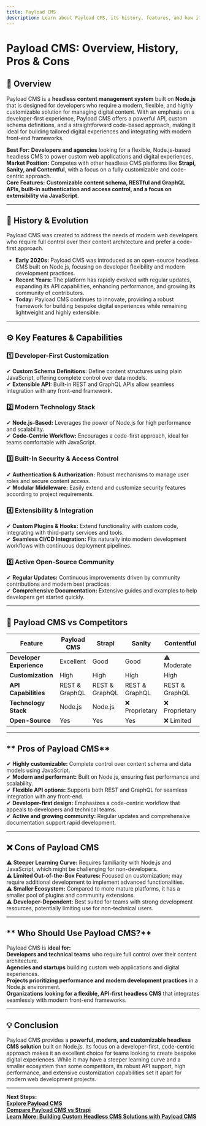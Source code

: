 ```yaml
---
title: Payload CMS
description: Learn about Payload CMS, its history, features, and how it compares to other headless CMS platforms.
---
```


# **Payload CMS: Overview, History, Pros & Cons**

## **📌 Overview**  
Payload CMS is a **headless content management system** built on **Node.js** that is designed for developers who require a modern, flexible, and highly customizable solution for managing digital content. With an emphasis on a developer-first experience, Payload CMS offers a powerful API, custom schema definitions, and a straightforward code-based approach, making it ideal for building tailored digital experiences and integrating with modern front-end frameworks.

 **Best For:** **Developers and agencies** looking for a flexible, Node.js-based headless CMS to power custom web applications and digital experiences.  
 **Market Position:** Competes with other headless CMS platforms like **Strapi, Sanity, and Contentful**, with a focus on a fully customizable and code-centric approach.  
 **Core Features:** **Customizable content schema, RESTful and GraphQL APIs, built-in authentication and access control, and a focus on extensibility via JavaScript.**

---

## **📜 History & Evolution**  
Payload CMS was created to address the needs of modern web developers who require full control over their content architecture and prefer a code-first approach.

- **Early 2020s:** Payload CMS was introduced as an open-source headless CMS built on Node.js, focusing on developer flexibility and modern development practices.
- **Recent Years:** The platform has rapidly evolved with regular updates, expanding its API capabilities, enhancing performance, and growing its community of contributors.
- **Today:** Payload CMS continues to innovate, providing a robust framework for building bespoke digital experiences while remaining lightweight and highly extensible.

---

## **⚙️ Key Features & Capabilities**

### **1️⃣ Developer-First Customization**
✔ **Custom Schema Definitions:** Define content structures using plain JavaScript, offering complete control over data models.  
✔ **Extensible API:** Built-in REST and GraphQL APIs allow seamless integration with any front-end framework.

### **2️⃣ Modern Technology Stack**
✔ **Node.js-Based:** Leverages the power of Node.js for high performance and scalability.  
✔ **Code-Centric Workflow:** Encourages a code-first approach, ideal for teams comfortable with JavaScript.

### **3️⃣ Built-In Security & Access Control**
✔ **Authentication & Authorization:** Robust mechanisms to manage user roles and secure content access.  
✔ **Modular Middleware:** Easily extend and customize security features according to project requirements.

### **4️⃣ Extensibility & Integration**
✔ **Custom Plugins & Hooks:** Extend functionality with custom code, integrating with third-party services and tools.  
✔ **Seamless CI/CD Integration:** Fits naturally into modern development workflows with continuous deployment pipelines.

### **5️⃣ Active Open-Source Community**
✔ **Regular Updates:** Continuous improvements driven by community contributions and modern best practices.  
✔ **Comprehensive Documentation:** Extensive guides and examples to help developers get started quickly.

---

## **🔄 Payload CMS vs Competitors**

| Feature                    | Payload CMS      | Strapi           | Sanity          | Contentful       |
|----------------------------|------------------|------------------|-----------------|------------------|
| **Developer Experience**   |  Excellent     |  Good          |  Good         | ⚠ Moderate      |
| **Customization**          |  High          |  High          |  High         |  High          |
| **API Capabilities**       |  REST & GraphQL|  REST & GraphQL|  REST & GraphQL|  REST & GraphQL |
| **Technology Stack**       |  Node.js       |  Node.js       | ❌ Proprietary  | ❌ Proprietary   |
| **Open-Source**            |  Yes           |  Yes           |  Yes          | ❌ Limited       |

---

## ** Pros of Payload CMS**  
✔ **Highly customizable:** Complete control over content schema and data models using JavaScript.  
✔ **Modern and performant:** Built on Node.js, ensuring fast performance and scalability.  
✔ **Flexible API options:** Supports both REST and GraphQL for seamless integration with any front-end.  
✔ **Developer-first design:** Emphasizes a code-centric workflow that appeals to developers and technical teams.  
✔ **Active and growing community:** Regular updates and comprehensive documentation support rapid development.

---

## **❌ Cons of Payload CMS**  
⚠ **Steeper Learning Curve:** Requires familiarity with Node.js and JavaScript, which might be challenging for non-developers.  
⚠ **Limited Out-of-the-Box Features:** Focused on customization; may require additional development to implement advanced functionalities.  
⚠ **Smaller Ecosystem:** Compared to more mature platforms, it has a smaller pool of plugins and community extensions.  
⚠ **Developer-Dependent:** Best suited for teams with strong development resources, potentially limiting use for non-technical users.

---

## ** Who Should Use Payload CMS?**  
Payload CMS is **ideal for:**  
 **Developers and technical teams** who require full control over their content architecture.  
 **Agencies and startups** building custom web applications and digital experiences.  
 **Projects prioritizing performance and modern development practices** in a Node.js environment.  
 **Organizations looking for a flexible, API-first headless CMS** that integrates seamlessly with modern front-end frameworks.

---

## **💡 Conclusion**  
Payload CMS provides a **powerful, modern, and customizable headless CMS solution** built on Node.js. Its focus on a developer-first, code-centric approach makes it an excellent choice for teams looking to create bespoke digital experiences. While it may have a steeper learning curve and a smaller ecosystem than some competitors, its robust API support, high performance, and extensive customization capabilities set it apart for modern web development projects.

---

 **Next Steps:**  
 **[Explore Payload CMS](https://payloadcms.com/)**  
 **[Compare Payload CMS vs Strapi](#)**  
 **[Learn More: Building Custom Headless CMS Solutions with Payload CMS](#)**
